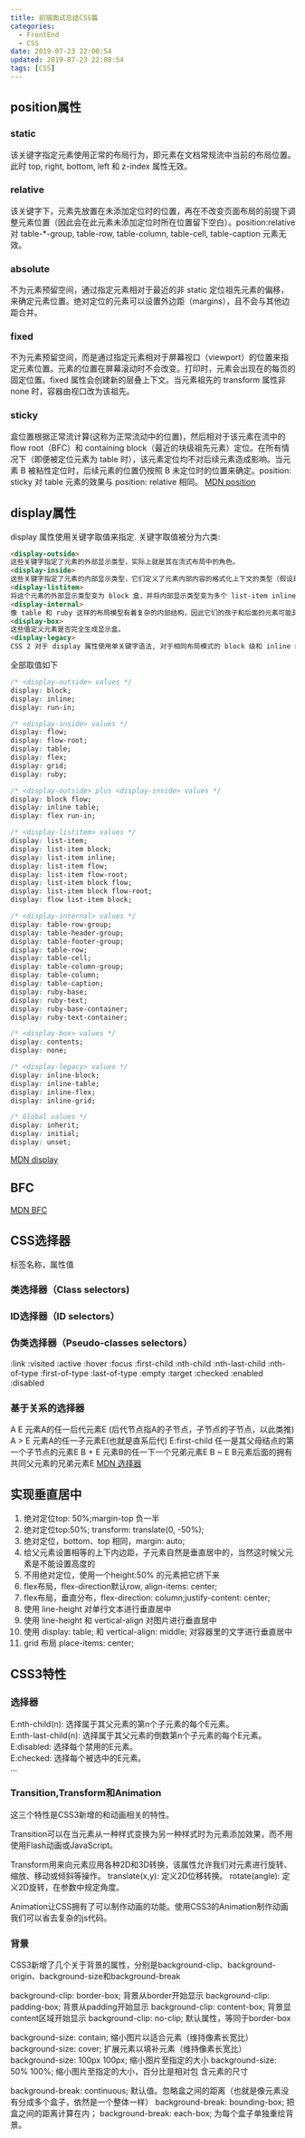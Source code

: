 ```yaml
---
title: 前端面试总结CSS篇
categories:
  - FrontEnd
  - CSS
date: 2019-07-23 22:00:54
updated: 2019-07-23 22:00:54
tags: [CSS]
---
```

## position属性
### static
该关键字指定元素使用正常的布局行为，即元素在文档常规流中当前的布局位置。此时 top, right, bottom, left 和 z-index 属性无效。
### relative
该关键字下，元素先放置在未添加定位时的位置，再在不改变页面布局的前提下调整元素位置（因此会在此元素未添加定位时所在位置留下空白）。position:relative 对 table-*-group, table-row, table-column, table-cell, table-caption 元素无效。
### absolute
不为元素预留空间，通过指定元素相对于最近的非 static 定位祖先元素的偏移，来确定元素位置。绝对定位的元素可以设置外边距（margins），且不会与其他边距合并。
### fixed
不为元素预留空间，而是通过指定元素相对于屏幕视口（viewport）的位置来指定元素位置。元素的位置在屏幕滚动时不会改变。打印时，元素会出现在的每页的固定位置。fixed 属性会创建新的层叠上下文。当元素祖先的 transform  属性非 none 时，容器由视口改为该祖先。
### sticky 
盒位置根据正常流计算(这称为正常流动中的位置)，然后相对于该元素在流中的 flow root（BFC）和 containing block（最近的块级祖先元素）定位。在所有情况下（即便被定位元素为 table 时），该元素定位均不对后续元素造成影响。当元素 B 被粘性定位时，后续元素的位置仍按照 B 未定位时的位置来确定。position: sticky 对 table 元素的效果与 position: relative 相同。
[MDN position](https://developer.mozilla.org/zh-CN/docs/Web/CSS/position)
## display属性
display 属性使用关键字取值来指定. 关键字取值被分为六类:
```html
<display-outside>
这些关键字指定了元素的外部显示类型，实际上就是其在流式布局中的角色。
<display-inside>
这些关键字指定了元素的内部显示类型，它们定义了元素内部内容的格式化上下文的类型（假设是不可替换的元素）。
<display-listitem>
将这个元素的外部显示类型变为 block 盒，并将内部显示类型变为多个 list-item inline 盒。
<display-internal>
像 table 和 ruby 这样的布局模型有着复杂的内部结构，因此它们的孩子和后面的元素可能具有多个角色。这一类关键字就是用来定义这些“内部”显示类型，并且只有在这些特定的布局模型中才有意义。
<display-box>
这些值定义元素是否完全生成显示盒。
<display-legacy>
CSS 2 对于 display 属性使用单关键字语法, 对于相同布局模式的 block 级和 inline 级变体需要使用单独的关键字。
```
全部取值如下
```css
/* <display-outside> values */
display: block;
display: inline;
display: run-in;

/* <display-inside> values */
display: flow;
display: flow-root;
display: table;
display: flex;
display: grid;
display: ruby;

/* <display-outside> plus <display-inside> values */
display: block flow;
display: inline table;
display: flex run-in;

/* <display-listitem> values */
display: list-item;
display: list-item block;
display: list-item inline;
display: list-item flow;
display: list-item flow-root;
display: list-item block flow;
display: list-item block flow-root;
display: flow list-item block;

/* <display-internal> values */
display: table-row-group;
display: table-header-group;
display: table-footer-group;
display: table-row;
display: table-cell;
display: table-column-group;
display: table-column;
display: table-caption;
display: ruby-base;
display: ruby-text;
display: ruby-base-container;
display: ruby-text-container;

/* <display-box> values */
display: contents;
display: none;

/* <display-legacy> values */
display: inline-block;
display: inline-table;
display: inline-flex;
display: inline-grid;

/* Global values */
display: inherit;
display: initial;
display: unset;
```
[MDN display](https://developer.mozilla.org/zh-CN/docs/Web/CSS/display)
## BFC
[MDN BFC](https://developer.mozilla.org/zh-CN/docs/Web/Guide/CSS/Block_formatting_context)

## CSS选择器
标签名称，属性值
### 类选择器（Class selectors)
### ID选择器（ID selectors）
### 伪类选择器（Pseudo-classes selectors）
:link
:visited
:active
:hover
:focus
:first-child
:nth-child
:nth-last-child
:nth-of-type
:first-of-type
:last-of-type
:empty
:target
:checked
:enabled
:disabled
### 基于关系的选择器
A E	元素A的任一后代元素E (后代节点指A的子节点，子节点的子节点，以此类推)
A > E	元素A的任一子元素E(也就是直系后代)
E:first-child	任一是其父母结点的第一个子节点的元素E
B + E	元素B的任一下一个兄弟元素E
B ~ E	B元素后面的拥有共同父元素的兄弟元素E
[MDN 选择器](https://developer.mozilla.org/zh-CN/docs/Web/Guide/CSS/Getting_started/Selectors)


## 实现垂直居中
1. 绝对定位top: 50%;margin-top 负一半
2. 绝对定位top:50%; transform: translate(0, -50%);
3. 绝对定位，bottom、top 相同，margin: auto;
4. 给父元素设置相等的上下内边距，子元素自然是垂直居中的，当然这时候父元素是不能设置高度的
5. 不用绝对定位，使用一个height:50% 的元素把它挤下来
6. flex布局，flex-direction默认row, align-items: center;
7. flex布局，垂直分布，flex-direction: column;justify-content: center;
8. 使用 line-height 对单行文本进行垂直居中
9. 使用 line-height 和 vertical-align 对图片进行垂直居中
10. 使用 display: table; 和 vertical-align: middle; 对容器里的文字进行垂直居中
11. grid 布局 place-items: center;

## CSS3特性
### 选择器
[attribute^=value]: 选择某元素attribute属性是以value开头的。  
[attribute$=value]: 选择某元素attribute属性是以value结尾的。  
[attribute*=value]: 选择某元素attribute属性包含value字符串的。  
E:nth-child(n): 选择属于其父元素的第n个子元素的每个E元素。  
E:nth-last-child(n): 选择属于其父元素的倒数第n个子元素的每个E元素。  
E:disabled: 选择每个禁用的E元素。  
E:checked: 选择每个被选中的E元素。  
...
### Transition,Transform和Animation

这三个特性是CSS3新增的和动画相关的特性。

Transition可以在当元素从一种样式变换为另一种样式时为元素添加效果，而不用使用Flash动画或JavaScript。

Transform用来向元素应用各种2D和3D转换，该属性允许我们对元素进行旋转、缩放、移动或倾斜等操作。
translate(x,y): 定义2D位移转换。
rotate(angle): 定义2D旋转，在参数中规定角度。

Animation让CSS拥有了可以制作动画的功能。使用CSS3的Animation制作动画我们可以省去复杂的js代码。

### 背景
CSS3新增了几个关于背景的属性，分别是background-clip、background-origin、background-size和background-break

background-clip: border-box; 背景从border开始显示
background-clip: padding-box; 背景从padding开始显示
background-clip: content-box; 背景显content区域开始显示
background-clip: no-clip; 默认属性，等同于border-box

background-size: contain; 缩小图片以适合元素（维持像素长宽比）
background-size: cover; 扩展元素以填补元素（维持像素长宽比）
background-size: 100px 100px; 缩小图片至指定的大小
background-size: 50% 100%; 缩小图片至指定的大小，百分比是相对包 含元素的尺寸

background-break: continuous; 默认值。忽略盒之间的距离（也就是像元素没有分成多个盒子，依然是一个整体一样）
background-break: bounding-box; 把盒之间的距离计算在内；
background-break: each-box; 为每个盒子单独重绘背景。
